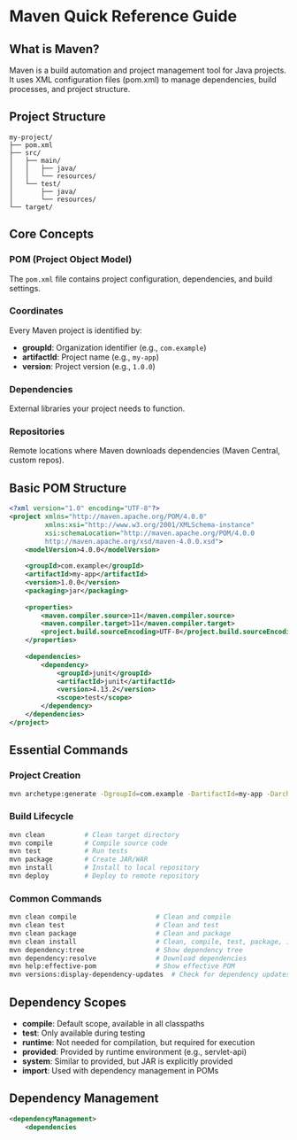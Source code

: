 # Maven Quick Reference Guide

## What is Maven?
Maven is a build automation and project management tool for Java projects. It uses XML configuration files (pom.xml) to manage dependencies, build processes, and project structure.

## Project Structure
```
my-project/
├── pom.xml
├── src/
│   ├── main/
│   │   ├── java/
│   │   └── resources/
│   └── test/
│       ├── java/
│       └── resources/
└── target/
```

## Core Concepts

### POM (Project Object Model)
The `pom.xml` file contains project configuration, dependencies, and build settings.

### Coordinates
Every Maven project is identified by:
- **groupId**: Organization identifier (e.g., `com.example`)
- **artifactId**: Project name (e.g., `my-app`)
- **version**: Project version (e.g., `1.0.0`)

### Dependencies
External libraries your project needs to function.

### Repositories
Remote locations where Maven downloads dependencies (Maven Central, custom repos).

## Basic POM Structure
```xml
<?xml version="1.0" encoding="UTF-8"?>
<project xmlns="http://maven.apache.org/POM/4.0.0"
         xmlns:xsi="http://www.w3.org/2001/XMLSchema-instance"
         xsi:schemaLocation="http://maven.apache.org/POM/4.0.0 
         http://maven.apache.org/xsd/maven-4.0.0.xsd">
    <modelVersion>4.0.0</modelVersion>
    
    <groupId>com.example</groupId>
    <artifactId>my-app</artifactId>
    <version>1.0.0</version>
    <packaging>jar</packaging>
    
    <properties>
        <maven.compiler.source>11</maven.compiler.source>
        <maven.compiler.target>11</maven.compiler.target>
        <project.build.sourceEncoding>UTF-8</project.build.sourceEncoding>
    </properties>
    
    <dependencies>
        <dependency>
            <groupId>junit</groupId>
            <artifactId>junit</artifactId>
            <version>4.13.2</version>
            <scope>test</scope>
        </dependency>
    </dependencies>
</project>
```

## Essential Commands

### Project Creation
```bash
mvn archetype:generate -DgroupId=com.example -DartifactId=my-app -DarchetypeArtifactId=maven-archetype-quickstart -DinteractiveMode=false
```

### Build Lifecycle
```bash
mvn clean          # Clean target directory
mvn compile        # Compile source code
mvn test           # Run tests
mvn package        # Create JAR/WAR
mvn install        # Install to local repository
mvn deploy         # Deploy to remote repository
```

### Common Commands
```bash
mvn clean compile                    # Clean and compile
mvn clean test                       # Clean and test
mvn clean package                    # Clean and package
mvn clean install                    # Clean, compile, test, package, install
mvn dependency:tree                  # Show dependency tree
mvn dependency:resolve               # Download dependencies
mvn help:effective-pom               # Show effective POM
mvn versions:display-dependency-updates  # Check for dependency updates
```

## Dependency Scopes
- **compile**: Default scope, available in all classpaths
- **test**: Only available during testing
- **runtime**: Not needed for compilation, but required for execution
- **provided**: Provided by runtime environment (e.g., servlet-api)
- **system**: Similar to provided, but JAR is explicitly provided
- **import**: Used with dependency management in POMs

## Dependency Management
```xml
<dependencyManagement>
    <dependencies
